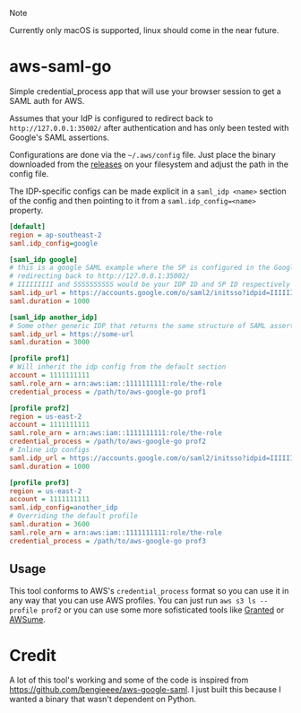 > [!NOTE]
> Currently only macOS is supported, linux should come in the near future.

# aws-saml-go
Simple credential_process app that will use your browser session to get a SAML auth for AWS.

Assumes that your IdP is configured to redirect back to `http://127.0.0.1:35002/` after authentication and has only been
tested with Google's SAML assertions.

Configurations are done via the `~/.aws/config` file. Just place the binary downloaded from 
the [releases](https://github.com/henriquevcosta/aws-saml-go/releases) on your filesystem
and adjust the path in the config file.

The IDP-specific configs can be made explicit in a `saml_idp <name>` section of the config and then pointing to it from a `saml.idp_config=<name>` property.

```ini
[default]
region = ap-southeast-2
saml.idp_config=google

[saml_idp google]
# this is a google SAML example where the SP is configured in the Google Admin console as
# redirecting back to http://127.0.0.1:35002/
# IIIIIIIII and SSSSSSSSSS would be your IDP ID and SP ID respectively
saml.idp_url = https://accounts.google.com/o/saml2/initsso?idpid=IIIIIIIII&spid=SSSSSSSSSS&forceauthn=false
saml.duration = 1000

[saml_idp another_idp]
# Some other generic IDP that returns the same structure of SAML assertion as google
saml.idp_url = https://some-url
saml.duration = 3000

[profile prof1]
# Will inherit the idp config from the default section
account = 1111111111
saml.role_arn = arn:aws:iam::1111111111:role/the-role
credential_process = /path/to/aws-google-go prof1

[profile prof2]
region = us-east-2
account = 1111111111
saml.role_arn = arn:aws:iam::1111111111:role/the-role
credential_process = /path/to/aws-google-go prof2
# Inline idp configs
saml.idp_url = https://accounts.google.com/o/saml2/initsso?idpid=IIIIIIIII&spid=SSSSSSSSSS&forceauthn=false
saml.duration = 1000

[profile prof3]
region = us-east-2
account = 1111111111
saml.idp_config=another_idp
# Overriding the default profile
saml.duration = 3600
saml.role_arn = arn:aws:iam::1111111111:role/the-role
credential_process = /path/to/aws-google-go prof3

```

## Usage

This tool conforms to AWS's `credential_process` format so you can use it in any way that you can use AWS profiles. You can just run `aws s3 ls --profile prof2` or you can use some more sofisticated tools like [Granted](https://www.granted.dev/) or [AWSume](https://awsu.me/general/quickstart.html).

# Credit

A lot of this tool's working and some of the code is inspired from https://github.com/bengieeee/aws-google-saml. I just built this because I wanted a binary that wasn't dependent on Python.
